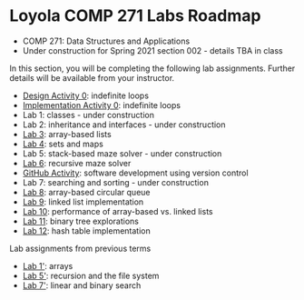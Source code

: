 # Loyola COMP 271 Labs Roadmap

- COMP 271: Data Structures and Applications
- Under construction for Spring 2021 section 002 - details TBA in class

In this section, you will be completing the following lab assignments.
Further details will be available from your instructor.

- [Design Activity 0](https://gist.github.com/klaeufer/8346cc68b9bb979f6fdcc141aed5af3b): indefinite loops
- [Implementation Activity 0](https://gist.github.com/klaeufer/bd1f259a1b648359b09cfe9d20cf1291): indefinite loops
- Lab 1: classes - under construction
- Lab 2: inheritance and interfaces - under construction
- [Lab 3](https://gist.github.com/klaeufer/f41403a8a3fefab152bc245e3273519d): array-based lists
- [Lab 4](https://github.com/LoyolaChicagoCode/cs2-lab4-wordcount-java): sets and maps
- Lab 5: stack-based maze solver - under construction
- [Lab 6](https://github.com/LoyolaChicagoCode/cs2-lab6-mazesolver-java): recursive maze solver
- [GitHub Activity](https://gist.github.com/klaeufer/869ed974791256297049dee2dd920414): software development using version control
- Lab 7: searching and sorting - under construction
- [Lab 8](https://github.com/LoyolaChicagoCode/cs2-lab8-arrayqueue-java): array-based circular queue
- [Lab 9](https://gist.github.com/klaeufer/362f94bbaaf649c6b5d7d190ee0cbd90): linked list implementation
- [Lab 10](https://github.com/LoyolaChicagoCode/cs2-lab3-listperformance-java): performance of array-based vs. linked lists
- [Lab 11](https://gist.github.com/klaeufer/679b33802ab48fc16807741adb248502): binary tree explorations
- [Lab 12](https://github.com/LoyolaChicagoCode/cs2-lab11-hashtable-java): hash table implementation

Lab assignments from previous terms

- [Lab 1'](https://gist.github.com/klaeufer/6087e9da6f4783e3bc05565ddf33b96c): arrays
- [Lab 5'](https://gist.github.com/klaeufer/841bdf5d49730b37e747f93eaf5f3a91): recursion and the file system
- [Lab 7'](https://github.com/LoyolaChicagoCode/cs2-lab7-linearsearch-java): linear and binary search

